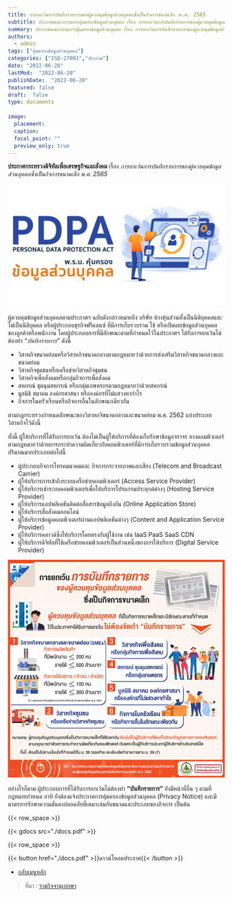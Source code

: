 ```yaml
---
title: การยกเว้นการบันทึกรายการของผู้ควบคุมข้อมูลส่วนบุคคลซึ่งเป็นกิจการขนาดเล็ก พ.ศ. 2565
subtitle: ประกาศคณะกรรมการคุ้มครองข้อมูลส่วนบุคคล เรื่อง การยกเว้นการบันทึกรายการของผู้ควบคุมข้อมูลส่วนบุคคลซึ่งเป็นกิจการขนาดเล็ก พ.ศ. 2565
summary: ประกาศคณะกรรมการคุ้มครองข้อมูลส่วนบุคคล เรื่อง การยกเว้นการบันทึกรายการของผู้ควบคุมข้อมูลส่วนบุคคลซึ่งเป็นกิจการขนาดเล็ก พ.ศ. 2565
authors:
  - admin
tags: ["คุ้มครองข้อมูลส่วนบุคคล"]
categories: ["ISO-27001","ประกาศ"]
date: "2022-06-20"
lastMod:  "2022-06-20"
publishDate:  "2022-06-20"
featured: false
draft:  false
type: documents

image:
  placement:
  caption:
  focal_point: ""
  preview_only: true
---
```


**ประกาศกระทรวงดิจิทัลเพื่อเศรษฐกิจและสังคม** เรื่อง *การยกเว้นการบันทึกรายการของผู้ควบคุมข้อมูลส่วนบุคคลซึ่งเป็นกิจการขนาดเล็ก พ.ศ. 2565*

![](img.jpg)

ผู้ควบคุมข้อมูลส่วนบุคคลตามประกาศฯ ฉบับดังกล่าวหมายถึง บริษัท ห้างหุ้นส่วนทั้งเป็นนิติบุคคลและไม่เป็นนิติบุคคล หรือผู้ประกอบธุรกิจฟรีแลนซ์ ที่มีการเก็บรวบรวม ใช้ หรือเปิดเผยข้อมูลส่วนบุคคลของลูกค้าหรือพนักงาน โดยผู้ประกอบการที่มีลักษณะตามที่กำหนดไว้ในประกาศฯ ได้รับการยกเว้นไม่ต้องทำ *“บันทึกรายการ”* ดังนี้

- วิสาหกิจขนาดย่อมหรือวิสาหกิจขนาดกลางตามกฎหมายว่าด้วยการส่งเสริมวิสาหกิจขนาดกลางและขนาดย่อม 
- วิสาหกิจชุมชนหรือเครือข่ายวิสาหกิจชุมชน
- วิสาหกิจเพื่อสังคมหรือกลุ่มกิจการเพื่อสังคม
- สหกรณ์ ชุมนุมสหกรณ์ หรือกลุ่มเกษตรกรตามกฎหมายว่าด้วยสหกรณ์
- มูลนิธิ สมาคม องค์กรศาสนา หรือองค์กรที่ไม่แสวงหากำไร
- กิจการในครัวเรือนหรือกิจการอื่นในลักษณะเดียวกัน

ตามกฎกระทรวงกําหนดลักษณะของวิสาหกจิขนาดกลางและขนาดย่อม พ.ศ. 2562 แบ่งประเภทวิสาหกิจไว้ดังนี้ 

ทั้งนี้ ผู้ให้บริการที่ได้รับการยกเว้น ต้องไม่เป็นผู้ให้บริการที่ต้องเก็บรักษาข้อมูลจราจร ทางคอมพิวเตอร์ตามกฎหมายว่าด้วยการกระทำความผิดเกี่ยวกับคอมพิวเตอร์ที่มีการเก็บรวบรวมข้อมูลส่วนบุคคลปริมาณมากประเภทต่อไปนี้

- ผู้ประกอบกิจการโทรคมนาคมและ กิจการกระจายภาพและเสียง (Telecom and Broadcast Carrier)
- ผู้ให้บริการการเข้าถึงระบบเครือข่ายคอมพิวเตอร์ (Access Service Provider) 
- ผู้ให้บริการเช่าระบบคอมพิวเตอร์เพื่อให้บริการโปรแกรมประยุกต์ต่างๆ (Hosting Service Provider)
- ผู้ให้บริการแอปพลิเคชันติดต่อสื่อสารข้อมูลถึงกัน (Online Application Store)
- ผู้ให้บริการสื่อสังคมออนไลน์  
- ผู้ให้บริการข้อมูลคอมพิวเตอร์ผ่านแอปพลิเคชันต่างๆ (Content and Application Service Provider) 
- ผู้ให้บริการคลาวด์ซึ่งให้บริการโดยตรงกับผู้ใช้งาน เช่น IaaS PaaS SaaS CDN
- ผู้ให้บริการดิจิทัลที่ใช้เครือข่ายคอมพิวเตอร์เป็นส่วนหนึ่งของการให้บริการ (Digital Service Provider)

![](Infographics_2565-01.jpg)

อย่างไรก็ตาม ผู้ประกอบการที่ได้รับการยกเว้นไม่ต้องทำ **“บันทึกรายการ”** ยังมีหน้าที่อื่น ๆ ตามที่กฎหมายกำหนด อาทิ ยังต้องแจ้งประกาศการคุ้มครองข้อมูลส่วนบุคคล (Privacy Notice) และมีมาตรการรักษาความมั่นคงปลอดภัยที่เหมาะสมกับขนาดและประเภทของกิจการ เป็นต้น





{{< row_space >}}

{{< gdocs src="./docs.pdf" >}}

{{< row_space >}}

 

{{< button href="./docs.pdf" >}}ดาวน์โหลดประกาศ{{< /button >}}

- [กลับเมนูหลัก](../../section/)

> ที่มา : [ราชกิจจานุเบกษา](https://www.ratchakitcha.soc.go.th/DATA/PDF/2565/E/140/T_0024.PDF)